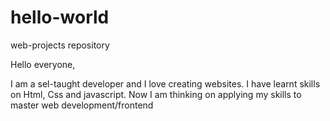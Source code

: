 # hello-world
web-projects repository

 Hello everyone,
 
 I am a sel-taught developer and I love creating websites.
 I have learnt skills on Html, Css and javascript.
 Now I am thinking on applying my skills to master web development/frontend
 
